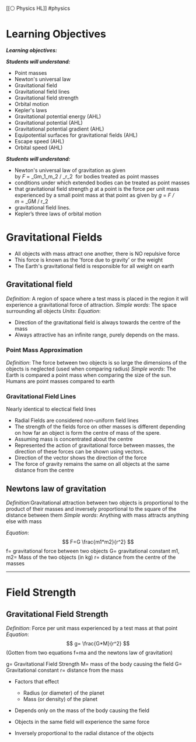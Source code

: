 [[⚪ Physics HL]] #physics 

# Learning Objectives 

**_Learning objectives:_**

**_Students will understand:_**

- Point masses
- Newton's universal law
- Gravitational field
- Gravitational field lines
- Gravitational field strength
- Orbital motion
- Kepler's laws
- Gravitational potential energy (AHL)
- Gravitational potential (AHL)
- Gravitational potential gradient (AHL)
- Equipotential surfaces for gravitational fields (AHL)
- Escape speed (AHL)
- Orbital speed (AHL)

**_Students will understand:_**

- Newton's universal law of gravitation as given by _F_ = _Gm_1_m_2 / _r_2  for bodies treated as point masses
- conditions under which extended bodies can be treated as point masses
- that gravitational field strength _g_ at a point is the force per unit mass experienced by a small point mass at that point as given by _g_ = _F / m_ = _GM / r_2
- gravitational field lines.
- Kepler’s three laws of orbital motion

# Gravitational Fields 

- All objects with mass attract one another, there is NO repulsive force
- This force is known as the 'force due to gravity' or the weight 
- The Earth's gravitational field is responsible for all weight on earth 

## Gravitational field  
*Definition*: A region of space where a test mass is placed in the region it will experience a gravitational force of attraction. 
*Simple words*: The space surrounding all objects 
*Units*: 
*Equation*: 

- Direction of the gravitational field is always towards the centre of the mass 
- Always attractive has an infinite range, purely depends on the mass. 


### Point Mass Approximation 
*Definition*: The force between two objects is so large the dimensions of the objects is neglected (used when comparing radius)
*Simple words*: The Earth is compared a point mass when comparing the size of the sun. Humans are point masses compared to earth 


### Gravitational Field Lines
Nearly identical to electical field lines

- Radial Fields are considered non-uniform field lines 
- The strength of the fields force on other masses is different depending on how far an object is form the centre of mass of the spere. 
- Assuming mass is concentrated about the centre 
- Represented the action of gravitational force between masses, the direction of these forces can be shown using vectors. 
- Direction of the vector shows the direction of the force 
- The force of gravity remains the same on all objects at the same distance from the centre 

## Newtons law of gravitation 
*Definition*:Gravitational attraction between two objects is proportional to the product of their masses and inversely proportional to the square of the distance between them
*Simple words*: Anything with mass attracts anything else with mass 

*Equation*: $$
F=G \frac{m1*m2}{r^2}
$$
f= gravitational force between two objects 
G= gravitational constant 
m1, m2= Mass of the two objects (in kg)
r= distance from the centre of the masses 


---
# Field Strength

## Gravitational Field Strength 
*Definition*: Force per unit mass experienced by a test mass at that point
*Equation*: $$
g= \frac{G*M}{r^2}
$$
(Gotten from two equations f=ma and the newtons law of gravitation)

g= Gravitational Field Strength 
M= mass of the body causing the field 
G= Gravitational constant
r= distance from the mass

- Factors that effect 
	- Radius (or diameter) of the planet 
	- Mass (or density) of the planet 


- Depends only on the mass of the body causing the field 
- Objects in the same field will experience the same force 
- Inversely proportional to the radial distance of the objects 
